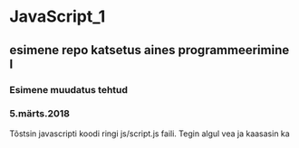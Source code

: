 # JavaScript_1

## esimene repo katsetus aines programmeerimine I

### Esimene muudatus tehtud

### 5.märts.2018

Tõstsin javascripti koodi ringi js/script.js faili.
Tegin algul vea ja kaasasin ka <script> tag'id, kuid hiljem eemaldasin

### 8.märts.2018

Toimus II korda JavaScripti loeng.

Õppisime canvase sisse looma erinevaid kujutisi.


